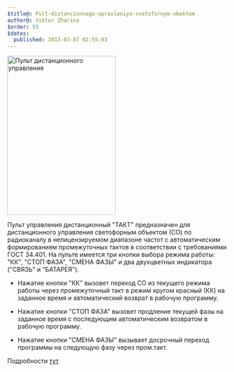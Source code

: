 ```yaml
---
$title@: Pult-distancionnogo-upravleniya-svetofornym-obektom
author@: Viktor Zharina
$order: 55
$dates:
  published: 2013-03-07 02:55:03
---
```

<img class="alignleft" alt="Пульт дистанционного управления " src="http://www.marimmz.ru/sites/default/files/site-images/svetofor/_takt2.jpg" width="248" height="363" margin = ""/>

Пульт управления дистанционный "ТАКТ" предназначен для дистанционного управления светофорным объектом (СО) по радиоканалу в нелицензируемом диапазоне частот с автоматическим формированием промежуточных тактов в соответствии с требованиями ГОСТ 34.401. На пульте имеется три кнопки выбора режима работы: "КК", "СТОП ФАЗА", "СМЕНА ФАЗЫ" и два двухцветных индикатора ("СВЯЗЬ" и "БАТАРЕЯ").



- Нажатие кнопки "КК" вызовет переход СО из текущего режима работы через промежуточный такт в режим кругом красный (КК) на заданное время и автоматический возврат в рабочую программу.



- Нажатие кнопки "СТОП ФАЗА" вызовет продление текущей фазы на заданное время с последующим автоматическим возвратом в рабочую программу.



- Нажатие кнопки "СМЕНА ФАЗЫ" вызывает досрочный переход программы на следующую фазу через пром.такт.

Подробности <a title="тут" href="http://www.marimmz.ru/?q=node/13" target="_blank">тут</a>